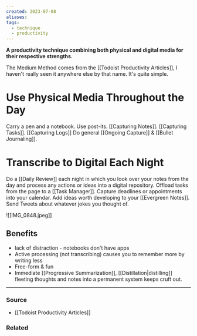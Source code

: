 ```yaml
---
created: 2023-07-08
aliases: 
tags:
  - technique
  - productivity
---
```

**A productivity technique combining both physical and digital media for their respective strengths.**

The Medium Method comes from the [[Todoist Productivity Articles]], I haven't really seen it anywhere else by that name. It's quite simple. 

# Use Physical Media Throughout the Day

Carry a pen and a notebook. Use post-its. [[Capturing Notes]]. [[Capturing Tasks]]. [[Capturing Logs]] Do general [[Ongoing Capture]] & [[Bullet Journaling]]. 

# Transcribe to Digital Each Night

Do a [[Daily Review]] each night in which you look over your notes from the day and process any actions or ideas into a digital repository. Offload tasks from the page to a [[Task Manager]]. Capture deadlines or appointments into your calendar. Add ideas worth developing to your [[Evergreen Notes]]. Send Tweets about whatever jokes you thought of. 

![[IMG_0848.jpeg]]

## Benefits
- lack of distraction - notebooks don't have apps
- Active processing (not transcribing) causes you to remember more by writing less
- Free-form & fun
- Immediate [[Progressive Summarization]], [[Distillation|distilling]] fleeting thoughts and notes into a permanent system keeps cruft out. 

****
### Source
- [[Todoist Productivity Articles]]

### Related